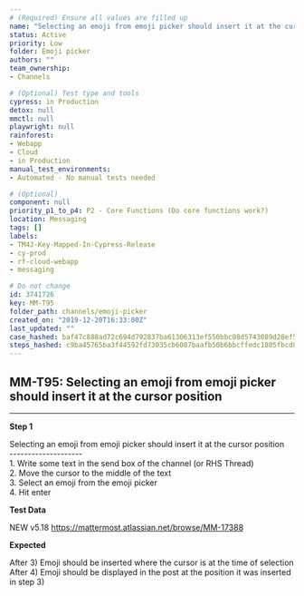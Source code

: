 ```yaml
---
# (Required) Ensure all values are filled up
name: "Selecting an emoji from emoji picker should insert it at the cursor position"
status: Active
priority: Low
folder: Emoji picker
authors: ""
team_ownership: 
- Channels

# (Optional) Test type and tools
cypress: in Production
detox: null
mmctl: null
playwright: null
rainforest: 
- Webapp
- Cloud
- in Production
manual_test_environments: 
- Automated - No manual tests needed

# (Optional)
component: null
priority_p1_to_p4: P2 - Core Functions (Do core functions work?)
location: Messaging
tags: []
labels: 
- TM4J-Key-Mapped-In-Cypress-Release
- cy-prod
- rf-cloud-webapp
- messaging

# Do not change
id: 3741726
key: MM-T95
folder_path: channels/emoji-picker
created_on: "2019-12-20T16:33:00Z"
last_updated: ""
case_hashed: baf47c888ad72c694d792837ba61306313ef550bbc08d5743089d28ef544baf6e27a3e837aee22658771ab0d061cb442
steps_hashed: c9ba45765ba3f44592fd73035cb6087baafb50b6bbcffedc1805fbcd8f59f6e9c6fb20605ee5cbe1553bfd217c4307b8
---
```


## MM-T95: Selecting an emoji from emoji picker should insert it at the cursor position

---

**Step 1**

Selecting an emoji from emoji picker should insert it at the cursor position\
\--------------------\
1\. Write some text in the send box of the channel (or RHS Thread)\
2\. Move the cursor to the middle of the text\
3\. Select an emoji from the emoji picker\
4\. Hit enter

**Test Data**

NEW v5.18 <https://mattermost.atlassian.net/browse/MM-17388>

**Expected**

After 3) Emoji should be inserted where the cursor is at the time of selection\
After 4) Emoji should be displayed in the post at the position it was inserted in step 3)
